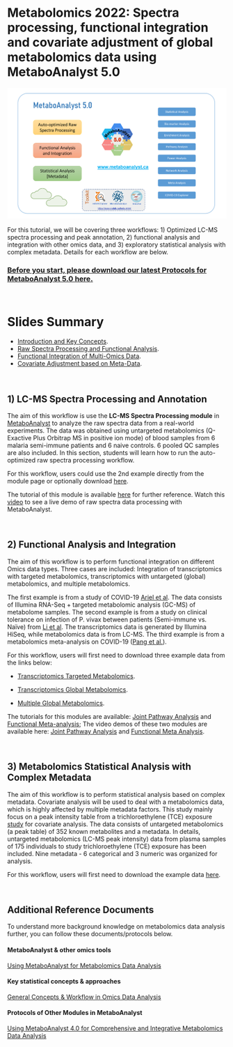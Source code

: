 # Metabolomics 2022: Spectra processing, functional integration and covariate adjustment of global metabolomics data using MetaboAnalyst 5.0

![alt text](https://github.com/xia-lab/Metabolomics2019/blob/master/metabolomics2022_xialab.png)

For this tutorial, we will be covering three workflows: 1) Optimized LC-MS spectra processing and peak annotation, 2) functional analysis and integration with other omics data, and 3) exploratory statistical analysis with complex metadata. Details for each workflow are below. 

### <ins>Before you start, please download our latest Protocols for MetaboAnalyst 5.0 [here](https://www.dropbox.com/s/q2ppaa34xrwm0y1/NP-MetaboAnalyst-2022.pdf?dl=0).</ins>

<br/>

# Slides Summary

- [Introduction and Key Concepts](https://github.com/xia-lab/Metabolomics2019/blob/master/Metabolomics_Stats_Intro_2022.pdf).
- [Raw Spectra Processing and Functional Analysis](https://github.com/xia-lab/Metabolomics2019/blob/master/2022_section1_raw_spectra_functional_analysis.pdf).
- [Functional Integration of Multi-Omics Data](https://github.com/xia-lab/Metabolomics2019/blob/master/2022_section2_function_multiomics.pdf).
- [Covariate Adjustment based on Meta-Data](https://github.com/xia-lab/Metabolomics2019/blob/master/2022_section3_complex_metadata.pdf).

<br/>

## 1) LC-MS Spectra Processing and Annotation

The aim of this workflow is use the **LC-MS Spectra Processing module** in [MetaboAnalyst](https://www.metaboanalyst.ca/) to analyze the raw spectra data from a real-world experiments. The data was obtained using untargeted metabolomics (Q-Exactive Plus Orbitrap MS in positive ion mode) of blood samples from 6 malaria semi-immune patients and 6 naive controls. 6 pooled QC samples are also included. In this section, students will learn how to run the auto-optimized raw spectra processing workflow.

For this workflow, users could use the 2nd example directly from the module page or optionally download [here](https://www.dropbox.com/s/ift0zrkh0rx3v80/malaria_raw.zip?dl=0).

The tutorial of this module is available [here](https://dev.metaboanalyst.ca/resources/data/1_Raw%20Spectral%20Processing.pdf) for further reference. Watch this [video](https://youtu.be/NSwc7Ywvbpw) to see a live demo of raw spectra data processing with MetaboAnalyst.

<br/>

## 2) Functional Analysis and Integration 

The aim of this workflow is to perform functional integration on different Omics data types. Three cases are included: Integration of transcriptomics with targeted metabolomics, transcriptomics with untargeted (global) metabolomics, and multiple metabolomics.

The first example is from a study of COVID-19 [Ariel et al](https://doi.org/10.1016/j.cels.2020.10.003). The data consists of Illumina RNA-Seq + targeted metabolomic analysis (GC-MS) of metabolome samples. The second example is from a study on clinical tolerance on infection of P. vivax between patients (Semi-immune vs. Naïve) from [Li et al](https://doi.org/10.1016/j.redox.2018.04.011). The transcriptomics data is generated by Illumina HiSeq, while metabolomics data is from LC-MS. The third example is from a metabolomics meta-analysis on COVID-19 ([Pang et al.](https://doi.org/10.3390/metabo11010044)).

For this workflow, users will first need to download three example data from the links below: 

- [Transcriptomics Targeted Metabolomics](https://github.com/xia-lab/Metabolomics2019/blob/master/Pathway_Integration_trans_targetedMetabo.zip).

- [Transcriptomics Global Metabolomics](https://github.com/xia-lab/Metabolomics2019/blob/master/Pathway_Integration_trans_globalMetabo.zip).

- [Multiple Global Metabolomics](https://github.com/xia-lab/Metabolomics2019/blob/master/Pathway_Integration_multipleMetabo.zip).

The tutorials for this modules are available: [Joint Pathway Analysis](https://www.metaboanalyst.ca/resources/data/4_Joint%20Pathway%20Analysis.pdf) and [Functional Meta-analysis](https://www.metaboanalyst.ca/resources/data/3_Meta%20Functional%20Analysis.pdf); The video demos of these two modules are available here: [Joint Pathway Analysis](https://youtu.be/CGpIi1RgR9I) and [Functional Meta Analysis](https://youtu.be/LQ8Imra3DgQ).

<br/>

## 3) Metabolomics Statistical Analysis with Complex Metadata

The aim of this workflow is to perform statistical analysis based on complex metadata. Covariate analysis will be used to deal with a metabolomics data, which is highly affected by multiple metadata factors. This study mainly focus on a peak intensity table from a trichloroethylene (TCE) exposure [study](https://www.ncbi.nlm.nih.gov/pmc/articles/PMC5100622/) for covariate analysis. The data consists of untargeted metabolomics (a peak table) of 352 known metabolites and a metadata. In details, untargeted metabolomics (LC-MS peak intensity) data from plasma samples of 175 individuals to study trichloroethylene (TCE) exposure has been included. Nine metadata - 6 categorical and 3 numeric was organized for analysis.

For this workflow, users will first need to download the example data [here](https://github.com/xia-lab/Metabolomics2019/blob/master/Statistical_analysis_metadata.zip).

<br/>

## Additional Reference Documents

To understand more background knowledge on metabolomics data analysis further, you can follow these documents/protocols below. 

#### MetaboAnalyst & other omics tools
[Using MetaboAnalyst for Metabolomics Data Analysis](https://www.dropbox.com/s/7uxzeacpgx6zjux/Metabolomics_MetaboAnalyst_Intro_2022.pptx?dl=0)

#### Key statistical concepts & approaches
[General Concepts & Workflow in Omics Data Analysis](https://www.dropbox.com/s/stsp01glned47gg/Metabolomics_Stats_Intro_2022.pptx?dl=0)

#### Protocols of Other Modules in MetaboAnalyst
[Using MetaboAnalyst 4.0 for Comprehensive and Integrative Metabolomics Data Analysis](https://currentprotocols.onlinelibrary.wiley.com/doi/10.1002/cpbi.86)
